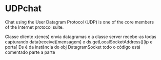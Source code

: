 # UDPchat
Chat using the User Datagram Protocol (UDP) is one of the core members of the Internet protocol suite. 

Classe cliente x(enes) envia datagramas e a classe server recebe-as
todas capturando data(receive)[mensagem] e ds.getLocalSocketAddress()[ip e porta]
Ds é da instância do obj DatagramSocket
todo o código está comentado parte a parte
